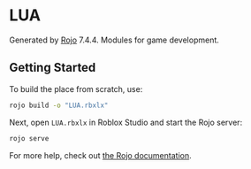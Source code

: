 # LUA
Generated by [Rojo](https://github.com/rojo-rbx/rojo) 7.4.4.
Modules for game development.
## Getting Started
To build the place from scratch, use:

```bash
rojo build -o "LUA.rbxlx"
```

Next, open `LUA.rbxlx` in Roblox Studio and start the Rojo server:

```bash
rojo serve
```

For more help, check out [the Rojo documentation](https://rojo.space/docs).
